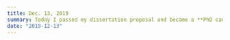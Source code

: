 ```yaml
---
title: Dec. 13, 2019
summary: Today I passed my dissertation proposal and became a **PhD candidate** in Network Science!!! : tada :
date: "2019-12-13"
---
```

